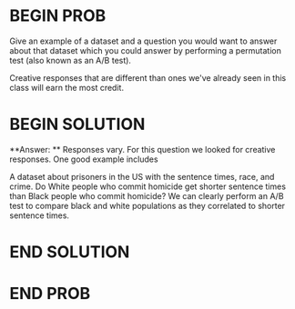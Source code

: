# BEGIN PROB

Give an example of a dataset and a question you would want to answer about that dataset which you could answer by performing a permutation test (also known as an A/B test). 

Creative responses that are different than ones we've already seen in this class will earn the most credit.

# BEGIN SOLUTION

**Answer: ** Responses vary. For this question we looked for creative responses. One good example includes

A dataset about prisoners in the US with the sentence times, race, and crime. Do White people who commit homicide get shorter sentence times than Black people who commit homicide?
We can clearly perform an A/B test to compare black and white populations as they correlated to shorter sentence times.

# END SOLUTION

# END PROB
